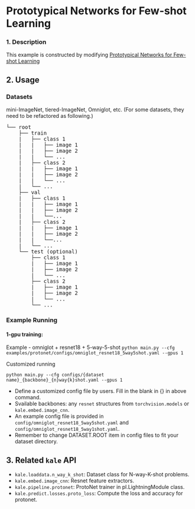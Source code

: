 # Prototypical Networks for Few-shot Learning

### 1. Description

This example is constructed by modifying [Prototypical Networks for Few-shot Learning](https://github.com/jakesnell/prototypical-networks)

## 2. Usage

### Datasets 

mini-ImageNet, tiered-ImageNet, Omniglot, etc. (For some datasets, they need to be refactored as following.)

<pre>
└── root 
    ├── train
    |   ├── class 1
    |   |   ├── image 1
    |   |   ├── image 2
    |   |   └── ...
    |   ├── class 2
    |   |   ├── image 1
    |   |   ├── image 2
    |   |   └── ...
    |   └── ...
    ├── val
    |   ├── class 1
    |   |   ├── image 1
    |   |   ├── image 2
    |   |   └──...
    |   ├── class 2
    |   |   ├── image 1
    |   |   ├── image 2
    |   |   └──...
    |   └── ...
    └── test (optional)
        ├── class 1
        |   ├── image 1
        |   ├── image 2
        |   └── ...
        ├── class 2
        |   ├── image 1
        |   ├── image 2
        |   └── ...
        └── ...
</pre>

### Example Running

#### 1-gpu training:

Example - omniglot + resnet18 + 5-way-5-shot
`python main.py --cfg examples/protonet/configs/omniglot_resnet18_5way5shot.yaml --gpus 1`

Customized running

`python main.py --cfg configs/{dataset name}_{backbone}_{n}way{k}shot.yaml --gpus 1`

- Define a customized config file by users. Fill in the blank in {} in above command.
- Svailable backbones: any `resnet` structures from `torchvision.models` or `kale.embed.image_cnn`.
- An example config file is provided in `config/omniglot_resnet18_5way5shot.yaml` and `config/omniglot_resnet18_5way1shot.yaml`.
- Remember to change DATASET.ROOT item in config files to fit your dataset directory.

## 3. Related `kale` API

- `kale.loaddata.n_way_k_shot`: Dataset class for N-way-K-shot problems.
- `kale.embed.image_cnn`: Resnet feature extractors.
- `kale.pipeline.protonet`: ProtoNet trainer in pl.LightningModule class.
- `kale.predict.losses.proto_loss`: Compute the loss and accuracy for protonet.





